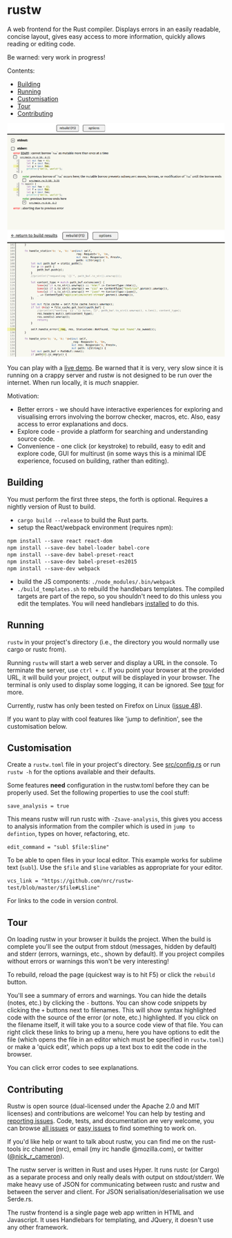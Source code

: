 # rustw

A web frontend for the Rust compiler. Displays errors in an easily readable,
concise layout, gives easy access to more information, quickly allows reading or
editing code.

Be warned: very work in progress!

Contents:
* [Building](#building)
* [Running](#running)
* [Customisation](#customisation)
* [Tour](#tour)
* [Contributing](#contributing)

![rustw screenshot](screenshot.png)
![rustw screenshot - source view](screenshot-src.png)

You can play with a [live demo](http://www.ncameron.org/rustw). Be warned that
it is very, very slow since it is running on a crappy server and rustw is not
designed to be run over the internet. When run locally, it is *much* snappier.

Motivation:

* Better errors - we should have interactive experiences for exploring and
  visualising errors involving the borrow checker, macros, etc. Also, easy
  access to error explanations and docs.
* Explore code - provide a platform for searching and understanding source code.
* Convenience - one click (or keystroke) to rebuild, easy to edit and explore
  code, GUI for multirust (in some ways this is a minimal IDE experience,
  focused on building, rather than editing).


## Building

You must perform the first three steps, the forth is optional. Requires a nightly
version of Rust to build.

* `cargo build --release` to build the Rust parts.
* setup the React/webpack environment (requires npm):
```
npm install --save react react-dom
npm install --save-dev babel-loader babel-core
npm install --save-dev babel-preset-react
npm install --save-dev babel-preset-es2015
npm install --save-dev webpack
```
* build the JS components: `./node_modules/.bin/webpack`
* `./build_templates.sh` to rebuild the handlebars templates. The compiled targets
  are part of the repo, so you shouldn't need to do this unless you edit the
  templates. You will need handlebars [installed](http://handlebarsjs.com/) to do this.

## Running

`rustw` in your project's directory (i.e., the directory you would normally use
cargo or rustc from).

Running `rustw` will start a web server and display a URL in the console. To
terminate the server, use `ctrl + c`. If you point your browser at the provided
URL, it will build your project, output will be displayed in your browser. The
terminal is only used to display some logging, it can be ignored. See
[tour](#tour) for more.

Currently, rustw has only been tested on Firefox on Linux ([issue 48](https://github.com/nrc/rustw/issues/48)).

If you want to play with cool features like 'jump to definition', see the customisation below.


## Customisation

Create a `rustw.toml` file in your project's directory. See [src/config.rs](src/config.rs)
or run `rustw -h` for the options available and their defaults.

Some features **need** configuration in the rustw.toml before they can be
properly used. Set the following properties to use the cool stuff:

```
save_analysis = true
```

This means rustw will run rustc with `-Zsave-analysis`, this gives you access to
analysis information from the compiler which is used in `jump to defintion`,
types on hover, refactoring, etc.

```
edit_command = "subl $file:$line"
```

To be able to open files in your local editor. This example works for sublime
text (`subl`). Use the `$file` and `$line` variables as appropriate for your
editor.

```
vcs_link = "https://github.com/nrc/rustw-test/blob/master/$file#L$line"
```

For links to the code in version control.


## Tour

On loading rustw in your browser it builds the project. When the build is
complete you'll see the output from stdout (messages, hidden by default) and
stderr (errors, warnings, etc., shown by default). If you project compiles
without errors or warnings this won't be very interesting!

To rebuild, reload the page (quickest way is to hit F5) or click the `rebuild`
button.

You'll see a summary of errors and warnings. You can hide the details (notes,
etc.) by clicking the `-` buttons. You can show code snippets by clicking the
`+` buttons next to filenames. This will show syntax highlighted code with the
source of the error (or note, etc.) highlighted. If you click on the filename
itself, it will take you to a source code view of that file. You can right click
these links to bring up a menu, here you have options to edit the file (which
opens the file in an editor which must be specified in `rustw.toml`) or make a
'quick edit', which pops up a text box to edit the code in the browser.

You can click error codes to see explanations.


## Contributing

Rustw is open source (dual-licensed under the Apache 2.0 and MIT licenses) and
contributions are welcome! You can help by testing and
[reporting issues](https://github.com/nrc/rustw/issues/new). Code, tests, and
documentation are very welcome, you can browse [all issues](https://github.com/nrc/rustw/issues)
or [easy issues](https://github.com/nrc/rustw/issues?q=is%3Aopen+is%3Aissue+label%3Aeasy)
to find something to work on.

If you'd like help or want to talk about rustw, you can find me on the
rust-tools irc channel (nrc), email (my irc handle @mozilla.com), or
twitter ([@nick_r_cameron](https://twitter.com/nick_r_cameron)).

The rustw server is written in Rust and uses Hyper. It runs rustc (or Cargo) as
a separate process and only really deals with output on stdout/stderr. We make
heavy use of JSON for communicating between rustc and rustw and between the
server and client. For JSON serialisation/deserialisation we use Serde.rs.

The rustw frontend is a single page web app written in HTML and Javascript. It
uses Handlebars for templating, and JQuery, it doesn't use any other framework.
